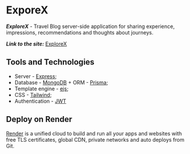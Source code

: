 # ExporeX

**_ExploreX_** - Travel Blog server-side application for sharing experience, impressions, recommendations and thoughts about journeys.

**_Link to the site:_** [ExploreX](https://microblog-service-ryse.onrender.com/)

## Tools and Technologies

- Server - [Express](https://expressjs.com/);
- Database - [MongoDB](https://www.mongodb.com/) + ORM - [Prisma](https://www.prisma.io/docs/getting-started/setup-prisma/start-from-scratch/mongodb/creating-the-prisma-schema-typescript-mongodb);
- Template engine - [ejs](https://ejs.co/#install);
- CSS - [Tailwind](https://tailwindcss.com/);
- Authentication - [JWT](https://jwt.io/)

## Deploy on Render

[Render](https://render.com/) is a unified cloud to build and run all your apps and websites with free TLS certificates, global CDN, private networks and auto deploys from Git.
